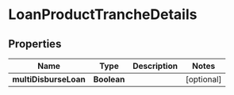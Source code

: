 

# LoanProductTrancheDetails


## Properties

| Name | Type | Description | Notes |
|------------ | ------------- | ------------- | -------------|
|**multiDisburseLoan** | **Boolean** |  |  [optional] |



